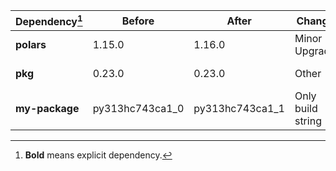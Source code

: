 |Dependency[^1]|Before|After|Change|Environments|
|-|-|-|-|-|
|**polars**|1.15.0|1.16.0|Minor Upgrade|*all envs* on osx-arm64|
|**pkg**|0.23.0|0.23.0|Other|*all envs* on linux-64|
|**my-package**|py313hc743ca1_0|py313hc743ca1_1|Only build string|*all envs* on osx-arm64|

[^1]: **Bold** means explicit dependency.
[^2]: Dependency got downgraded.
